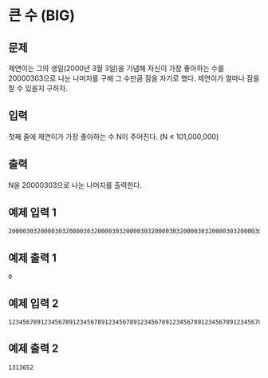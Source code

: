 # 큰 수 (BIG)

## 문제
제연이는 그의 생일(2000년 3월 3일)을 기념해 자신이 가장 좋아하는 수를 20000303으로 나눈 나머지를 구해 그 수만큼 잠을 자기로 했다. 제연이가 얼마나 잠을 잘 수 있을지 구하자.

## 입력
첫째 줄에 제연이가 가장 좋아하는 수 N이 주어진다. (N ≤ 101,000,000)

## 출력
N을 20000303으로 나눈 나머지를 출력한다.

## 예제 입력 1
```
20000303200003032000030320000303200003032000030320000303200003032000030320000303
```
## 예제 출력 1
```
0
```
## 예제 입력 2
```
123456789123456789123456789123456789123456789123456789123456789123456789
```
## 예제 출력 2
```
1313652
```